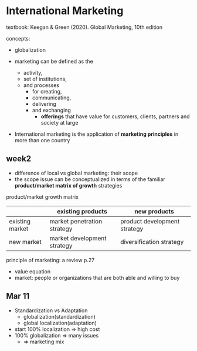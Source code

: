 # International Marketing

textbook: Keegan & Green (2020). Global Marketing, 10th edition

concepts:

- globalization

- marketing can be defined as the
  - activity,
  - set of institutions,
  - and processes
    - for creating,
    - communicating,
    - delivering
    - and exchanging
      - **offerings** that have value for customers, clients, partners and society at large
- International marketing is the application of **marketing principles** in more than one country

## week2

- difference of local vs global marketing: their scope
- the scope issue can be conceptualized in terms of the familiar **product/market matrix of growth** strategies

product/market growth matrix

|                 | existing products           | new products                 |
| --------------- | --------------------------- | ---------------------------- |
| existing market | market penetration strategy | product development strategy |
| new market      | market development strategy | diversification strategy     |

principle of marketing: a review p.27

- value equation
- market: people or organizations that are both able and willing to buy

## Mar 11

- Standardization vs Adaptation
  - globalization(standardization)
  - global localization(adaptation)
- start 100% localization => high cost
- 100% globalization => many issues
  - => marketing mix
